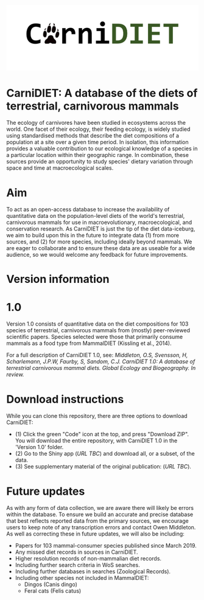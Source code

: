![GitHub Logo](/images/logo.png)

# CarniDIET: A database of the diets of terrestrial, carnivorous mammals
The ecology of carnivores have been studied in ecosystems across the world. One facet of their ecology, their feeding ecology, is widely studied using standardised methods that describe the diet compositions of a population at a site over a given time period. In isolation, this information provides a valuable contribution to our ecological knowledge of a species in a particular location within their geographic range. In combination, these sources provide an opportunity to study species' dietary variation through space and time at macroecological scales.


# Aim
To act as an open-access database to increase the availability of quantitative data on the population-level diets of the world's terrestrial, carnivorous mammals for use in macroevolutionary, macroecological, and conservation research. As CarniDIET is just the tip of the diet data-iceburg, we aim to build upon this in the future to integrate data (1) from more sources, and (2) for more species, including ideally beyond mammals. We are eager to collaborate and to ensure these data are as useable for a wide audience, so we would welcome any feedback for future improvements.


# Version information
# 1.0
Version 1.0 consists of quantitative data on the diet compositions for 103 species of terrestrial, carnivorous mammals from (mostly) peer-reviewed scientific papers. Species selected were those that primarily consume mammals as a food type from MammalDIET (Kissling et al., 2014).

For a full description of CarniDIET 1.0, see: *Middleton, O.S, Svensson, H, Scharlemann, J.P.W, Faurby, S, Sandom, C.J. CarniDIET 1.0: A database of terrestrial carnivorous mammal diets. Global Ecology and Biogeography. In review.*


# Download instructions
While you can clone this repository, there are three options to download CarniDIET:

 - (1) Click the green "Code" icon at the top, and press "Download ZIP". You will download the entire repository, with CarniDIET 1.0 in the 'Version 1.0' folder.
 - (2) Go to the Shiny app (*URL TBC*) and download all, or a subset, of the data.
 - (3) See supplementary material of the original publication: (*URL TBC*).


# Future updates
As with any form of data collection, we are aware there will likely be errors within the database. To ensure we build an accurate and precise database that best reflects reported data from the primary sources, we encourage users to keep note of any transcription errors and contact Owen Middleton. As well as correcting these in future updates, we will also be including:

- Papers for 103 mammal-consumer species published since March 2019.
- Any missed diet records in sources in CarniDIET.
- Higher resolution records of non-mammalian diet records.
- Including further search criteria in WoS searches.
- Including further databases in searches (Zoological Records).
- Including other species not included in MammalDIET:
    - Dingos (Canis dingo)
    - Feral cats (Felis catus)
